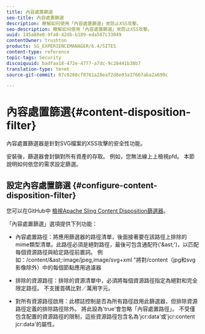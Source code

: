 ```yaml
---
title: 內容處置篩選
seo-title: 內容處置篩選
description: 瞭解如何使用「內容處置篩選」來防止XSS攻擊。
seo-description: 瞭解如何使用「內容處置篩選」來防止XSS攻擊。
uuid: 145a88e0-9fa8-42db-b189-eda507c33049
contentOwner: trushton
products: SG_EXPERIENCEMANAGER/6.4/SITES
content-type: reference
topic-tags: Security
discoiquuid: badfaa18-472e-4777-a7dc-9c28441b38b7
translation-type: tm+mt
source-git-commit: 07c0280cf0761a28eaf2d8e03a37667aba2a699c

---
```



# 內容處置篩選{#content-disposition-filter}

內容處置篩選器是針對SVG檔案的XSS攻擊的安全性功能。

安裝後，篩選器會封鎖對所有資產的存取。 例如，您無法線上上檢視pfd。 本節說明如何依您的需求設定篩選。

## 設定內容處置篩選 {#configure-content-disposition-filter}

您可以在GitHub中 [檢視Apache Sling Content Disposition篩選器](https://github.com/apache/sling-org-apache-sling-security/blob/master/src/main/java/org/apache/sling/security/impl/ContentDispositionFilterConfiguration.java)。

「內容處置篩選」選項提供下列功能：

* 內容處置路徑：將應用篩選器的路徑清單，後面接著要在該路徑上排除的mime類型清單。此路徑必須是絕對路徑，最後可包含通配符(&#39;&amp;ast;&#39;)，以匹配每個資源路徑與給定路徑前置詞。 例如：/content/&amp;ast;:image/jpeg,image/svg+xml &quot;將對/content（jpg和svg影像除外）中的每個節點應用過濾器

* 排除的資源路徑：排除的資源清單中，必須將每個資源路徑指定為絕對和完全限定路徑。 不支援首碼比對／萬用字元。

* 對所有資源路徑啟用：此標誌控制是否為所有路徑啟用此篩選器，但排除資源路徑定義的排除路徑除外。 將此設為&#39;true&#39;會忽略「內容處置路徑」。 不受僅包含配置的資源路徑的限制，這些資源路徑包含名為&#39;jcr:data&#39;或&#39;jcr:content jcr:data&#39;的屬性。


